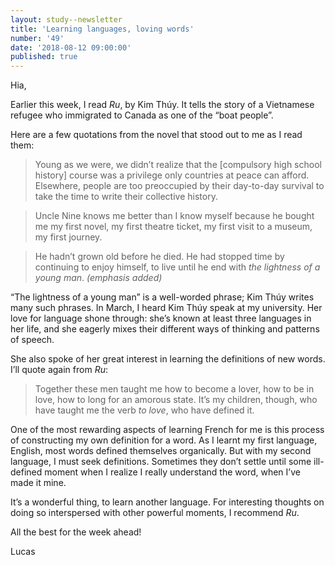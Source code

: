```yaml
---
layout: study--newsletter
title: 'Learning languages, loving words'
number: '49'
date: '2018-08-12 09:00:00'
published: true
---
```


Hia,

Earlier this week, I read *Ru*, by Kim Thúy. It tells the story of a Vietnamese refugee who immigrated to Canada as one of the “boat people”.

Here are a few quotations from the novel that stood out to me as I read them:

> Young as we were, we didn’t realize that the [compulsory high school history] course was a privilege only countries at peace can afford. Elsewhere, people are too preoccupied by their day-to-day survival to take the time to write their collective history.

> Uncle Nine knows me better than I know myself because he bought me my first novel, my first theatre ticket, my first visit to a museum, my first journey.

> He hadn’t grown old before he died. He had stopped time by continuing to enjoy himself, to live until he end with *the lightness of a young man*. *(emphasis added)*

“The lightness of a young man” is a well-worded phrase; Kim Thúy writes many such phrases. In March, I heard Kim Thúy speak at my university. Her love for language shone through: she’s known at least three languages in her life, and she eagerly mixes their different ways of thinking and patterns of speech.

She also spoke of her great interest in learning the definitions of new words. I’ll quote again from *Ru*:

> Together these men taught me how to become a lover, how to be in love, how to long for an amorous state. It’s my children, though, who have taught me the verb *to love*, who have defined it.

One of the most rewarding aspects of learning French for me is this process of constructing my own definition for a word. As I learnt my first language, English, most words defined themselves organically. But with my second language, I must seek definitions. Sometimes they don’t settle until some ill-defined moment when I realize I really understand the word, when I’ve made it mine.

It’s a wonderful thing, to learn another language. For interesting thoughts on doing so interspersed with other powerful moments, I recommend *Ru*.

All the best for the week ahead!

Lucas

